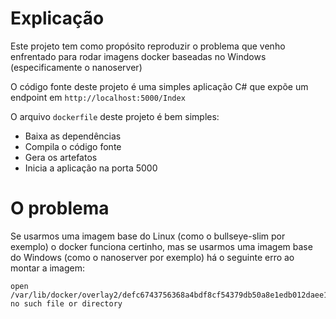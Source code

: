 # Explicação

Este projeto tem como propósito reproduzir o problema que venho enfrentado para rodar imagens docker baseadas no Windows (especificamente o nanoserver)

O código fonte deste projeto é uma simples aplicação C# que expõe um endpoint em `http://localhost:5000/Index` 

O arquivo `dockerfile` deste projeto é bem simples: 

* Baixa as dependências
* Compila o código fonte
* Gera os artefatos
* Inicia a aplicação na porta 5000

# O problema

Se usarmos uma imagem base do Linux (como o bullseye-slim por exemplo) o docker funciona certinho, mas se usarmos uma imagem base do Windows (como o nanoserver por exemplo) há o seguinte erro ao montar a imagem:

```none
open /var/lib/docker/overlay2/defc6743756368a4bdf8cf54379db50a8e1edb012daee1f41a45612d1eacaa12/merged/etc/passwd: no such file or directory
```
